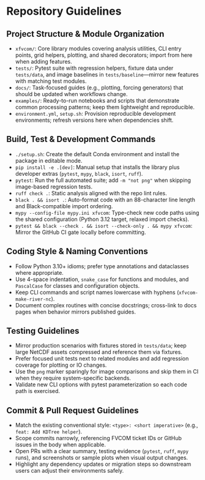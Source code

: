 # Repository Guidelines

## Project Structure & Module Organization
- `xfvcom/`: Core library modules covering analysis utilities, CLI entry points, grid helpers, plotting, and shared decorators; import from here when adding features.
- `tests/`: Pytest suite with regression helpers, fixture data under `tests/data`, and image baselines in `tests/baseline`—mirror new features with matching test modules.
- `docs/`: Task-focused guides (e.g., plotting, forcing generators) that should be updated when workflows change.
- `examples/`: Ready-to-run notebooks and scripts that demonstrate common processing patterns; keep them lightweight and reproducible.
- `environment.yml`, `setup.sh`: Provision reproducible development environments; refresh versions here when dependencies shift.

## Build, Test & Development Commands
- `./setup.sh`: Create the default Conda environment and install the package in editable mode.
- `pip install -e .[dev]`: Manual setup that installs the library plus developer extras (`pytest`, `mypy`, `black`, `isort`, `ruff`).
- `pytest`: Run the full automated suite; add `-m "not png"` when skipping image-based regression tests.
- `ruff check .`: Static analysis aligned with the repo lint rules.
- `black . && isort .`: Auto-format code with an 88-character line length and Black-compatible import ordering.
- `mypy --config-file mypy.ini xfvcom`: Type-check new code paths using the shared configuration (Python 3.12 target, relaxed import checks).
- `pytest && black --check . && isort --check-only . && mypy xfvcom`: Mirror the GitHub CI gate locally before committing.

## Coding Style & Naming Conventions
- Follow Python 3.10+ idioms; prefer type annotations and dataclasses where appropriate.
- Use 4-space indentation, `snake_case` for functions and modules, and `PascalCase` for classes and configuration objects.
- Keep CLI commands and script names lowercase with hyphens (`xfvcom-make-river-nc`).
- Document complex routines with concise docstrings; cross-link to docs pages when behavior mirrors published guides.

## Testing Guidelines
- Mirror production scenarios with fixtures stored in `tests/data`; keep large NetCDF assets compressed and reference them via fixtures.
- Prefer focused unit tests next to related modules and add regression coverage for plotting or IO changes.
- Use the `png` marker sparingly for image comparisons and skip them in CI when they require system-specific backends.
- Validate new CLI options with pytest parameterization so each code path is exercised.

## Commit & Pull Request Guidelines
- Match the existing conventional style: `<type>: <short imperative>` (e.g., `feat: Add KDTree helper`).
- Scope commits narrowly, referencing FVCOM ticket IDs or GitHub issues in the body when applicable.
- Open PRs with a clear summary, testing evidence (`pytest`, `ruff`, `mypy` runs), and screenshots or sample plots when visual output changes.
- Highlight any dependency updates or migration steps so downstream users can adjust their environments safely.
